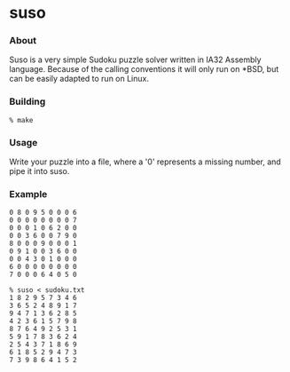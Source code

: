# suso

### About

Suso is a very simple Sudoku puzzle solver written in IA32 Assembly language.
Because of the calling conventions it will only run on *BSD, but can be easily
adapted to run on Linux.

### Building
~~~
% make
~~~

### Usage

Write your puzzle into a file, where a '0' represents a missing number, and pipe
it into suso.

### Example
~~~
0 8 0 9 5 0 0 0	6
0 0 0 0 0 0 0 0	7
0 0 0 1 0 6 2 0 0
0 0 3 6 0 0 7 9 0
8 0 0 0 9 0 0 0 1
0 9 1 0 0 3 6 0 0
0 0 4 3 0 1 0 0 0
6 0 0 0 0 0 0 0 0
7 0 0 0 6 4 0 5 0
~~~
~~~
% suso < sudoku.txt
1 8 2 9 5 7 3 4 6
3 6 5 2 4 8 9 1 7
9 4 7 1 3 6 2 8 5
4 2 3 6 1 5 7 9 8
8 7 6 4 9 2 5 3 1
5 9 1 7 8 3 6 2 4
2 5 4 3 7 1 8 6 9
6 1 8 5 2 9 4 7 3
7 3 9 8 6 4 1 5 2
~~~


